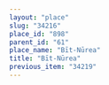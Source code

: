 ```yaml
---
layout: "place"
slug: "34216"
place_id: "898"
parent_id: "61"
place_name: "Bīt-Nūrea"
title: "Bīt-Nūrea"
previous_item: "34219"
---
```


